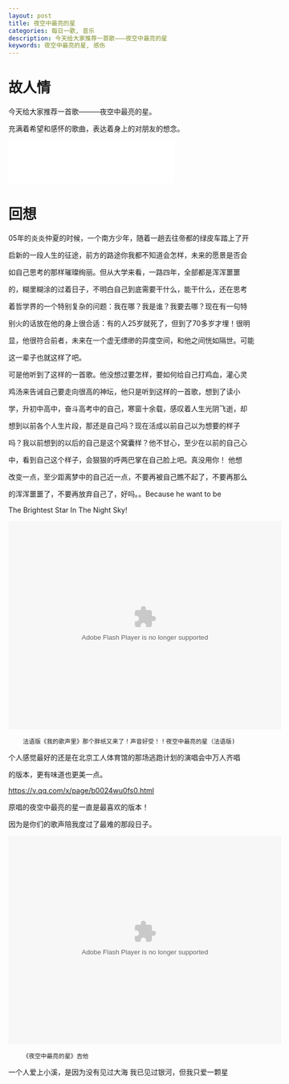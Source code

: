 ```yaml
---
layout: post
title: 夜空中最亮的星
categories: 每日一歌, 音乐
description: 今天给大家推荐一首歌———夜空中最亮的星
keywords: 夜空中最亮的星, 感伤
---
```


# 故人情
今天给大家推荐一首歌———夜空中最亮的星。

充满着希望和感怀的歌曲，表达着身上的对朋友的想念。

<iframe frameborder="no" border="0" marginwidth="0" marginheight="0" width="330" height="86" src="//music.163.com/outchain/player?type=2&id=25706282&auto=1&height=66"></iframe>

# 回想

05年的炎炎仲夏的时候，一个南方少年，随着一趟去往帝都的绿皮车踏上了开

启新的一段人生的征途，前方的路途你我都不知道会怎样，未来的愿景是否会

如自己思考的那样璀璨绚丽。但从大学来看，一路四年，全部都是浑浑噩噩

的，糊里糊涂的过着日子，不明白自己到底需要干什么，能干什么，还在思考

着哲学界的一个特别复杂的问题：我在哪？我是谁？我要去哪？现在有一句特

别火的话放在他的身上很合适：有的人25岁就死了，但到了70多岁才埋！很明

显，他很符合前者，未来在一个虚无缥缈的异度空间，和他之间恍如隔世。可能

这一辈子也就这样了吧。

可是他听到了这样的一首歌。他没想过要怎样，要如何给自己打鸡血，灌心灵

鸡汤来告诫自己要走向很高的神坛，他只是听到这样的一首歌，想到了读小

学，升初中高中，奋斗高考中的自己，寒窗十余载，感叹着人生光阴飞逝，却

想到以前各个人生片段，那还是自己吗？现在活成以前自己以为想要的样子

吗？我以前想到的以后的自己是这个窝囊样？他不甘心，至少在以前的自己心

中，看到自己这个样子，会狠狠的呼两巴掌在自己脸上吧。真没用你！ 他想

改变一点，至少距离梦中的自己近一点，不要再被自己瞧不起了，不要再那么

的浑浑噩噩了，不要再放弃自己了，好吗。。Because he want to be 

The Brightest Star In The Night Sky!



<embed height="415" width="544" quality="high" allowfullscreen="true" type="application/x-shockwave-flash" src="//static.hdslb.com/miniloader.swf" flashvars="aid=1257310&page=1" pluginspage="//www.adobe.com/shockwave/download/download.cgi?P1_Prod_Version=ShockwaveFlash">

		法语版《我的歌声里》那个胖纸又来了！声音好受！！夜空中最亮的星（法语版)
        
        
 个人感觉最好的还是在北京工人体育馆的那场逃跑计划的演唱会中万人齐唱
 
 的版本，更有味道也更美一点。
 
 <https://v.qq.com/x/page/b0024wu0fs0.html>
 
 原唱的夜空中最亮的星一直是最喜欢的版本！
 
 因为是你们的歌声陪我度过了最难的那段日子。
 
 <embed height="415" width="544" quality="high" allowfullscreen="true" type="application/x-shockwave-flash" src="//static.hdslb.com/miniloader.swf" flashvars="aid=1960664&page=1" pluginspage="//www.adobe.com/shockwave/download/download.cgi?P1_Prod_Version=ShockwaveFlash">
 
 
 		《夜空中最亮的星》吉他
        
        
	
 一个人爱上小溪，是因为没有见过大海   我已见过银河，但我只爱一颗星
